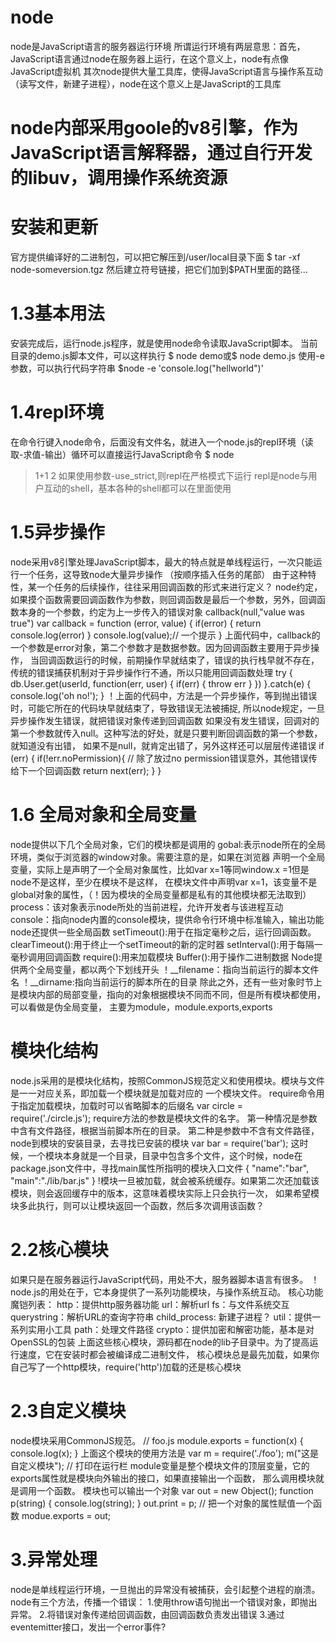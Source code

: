 # node
node是JavaScript语言的服务器运行环境
所谓运行环境有两层意思：首先，JavaScript语言通过node在服务器上运行，在这个意义上，node有点像JavaScript虚拟机
其次node提供大量工具库，使得JavaScript语言与操作系互动（读写文件，新建子进程），node在这个意义上是JavaScript的工具库
# node内部采用goole的v8引擎，作为JavaScript语言解释器，通过自行开发的libuv，调用操作系统资源
# 安装和更新
官方提供编译好的二进制包，可以把它解压到/user/local目录下面
$ tar -xf node-someversion.tgz
然后建立符号链接，把它们加到$PATH里面的路径...
# 1.3基本用法
安装完成后，运行node.js程序，就是使用node命令读取JavaScript脚本。
当前目录的demo.js脚本文件，可以这样执行
$ node demo或$ node demo.js
使用-e参数，可以执行代码字符串 $node -e 'console.log("hellworld")'
# 1.4repl环境
在命令行键入node命令，后面没有文件名，就进入一个node.js的repl环境（读取-求值-输出）循环可以直接运行JavaScript命令
$ node
>1+1
2
如果使用参数-use_strict,则repl在严格模式下运行
repl是node与用户互动的shell，基本各种的shell都可以在里面使用
# 1.5异步操作
node采用v8引擎处理JavaScript脚本，最大的特点就是单线程运行，一次只能运行一个任务，这导致node大量异步操作
（按顺序插入任务的尾部）
由于这种特性，某一个任务的后续操作，往往采用回调函数的形式来进行定义？
node约定，如果摸个函数需要回调函数作为参数，则回调函数是最后一个参数，另外，回调函数本身的一个参数，约定为上一步传入的错误对象
callback(null,"value was true")
var callback = function (error, value) {
 if(error) {
   return console.log(error)
 }
 console.log(value);// 一个提示
}
上面代码中，callback的一个参数是error对象，第二个参数才是数据参数。因为回调函数主要用于异步操作，
当回调函数运行的时候，前期操作早就结束了，错误的执行栈早就不存在，传统的错误捕获机制对于异步操作行不通，所以只能用回调函数处理
try {
  db.User.get(userId, function(err, user) {
    if(err) {
      throw err
    }
  })
}.catch(e) {
  console.log('oh no!');
}
！上面的代码中，方法是一个异步操作，等到抛出错误时，可能它所在的代码块早就结束了，导致错误无法被捕捉,
所以node规定，一旦异步操作发生错误，就把错误对象传递到回调函数
如果没有发生错误，回调对的第一个参数就传入null。这种写法的好处，就是只要判断回调函数的第一个参数，就知道没有出错，
如果不是null，就肯定出错了，另外这样还可以层层传递错误
if (err) {
  if(!err.noPermission){ // 除了放过no permission错误意外，其他错误传给下一个回调函数
    return next(err);
  }
}
# 1.6 全局对象和全局变量
node提供以下几个全局对象，它们的模块都是调用的
gobal:表示node所在的全局环境，类似于浏览器的window对象。需要注意的是，如果在浏览器
声明一个全局变量，实际上是声明了一个全局对象属性，比如var x=1等同window.x =1但是node不是这样，至少在模块不是这样，
在模块文件中声明var x=1，该变量不是global对象的属性，（！因为模块的全局变量都是私有的其他模块都无法取到）
process：该对象表示node所处的当前进程，允许开发者与该进程互动
console：指向node内置的console模块，提供命令行环境中标准输入，输出功能
node还提供一些全局函数
setTimeout():用于在指定毫秒之后，运行回调函数。
clearTimeout():用于终止一个setTimeout的新的定时器
setInterval():用于每隔一毫秒调用回调函数
require():用来加载模块
Buffer():用于操作二进制数据
Node提供两个全局变量，都以两个下划线开头
！__filename：指向当前运行的脚本文件名
！__dirname:指向当前运行的脚本所在的目录
除此之外，还有一些对象时节上是模块内部的局部变量，指向的对象根据模块不同而不同，但是所有模块都使用，可以看做是伪全局变量，
主要为module，module.exports,exports
# 模块化结构
node.js采用的是模块化结构，按照CommonJS规范定义和使用模块。模块与文件是一一对应关系，即加载一个模块就是加载对应的
一个模块文件。
require命令用于指定加载模块，加载时可以省略脚本的后缀名
var circle = require('./circle.js');
require方法的参数是模块文件的名字。
第一种情况是参数中含有文件路径，根据当前脚本所在的目录。
第二种是参数中不含有文件路径，node到模块的安装目录，去寻找已安装的模块
var bar = require('bar');
这时候，一个模块本身就是一个目录，目录中包含多个文件，这个时候，node在package.json文件中，寻找main属性所指明的模块入口文件
{
"name":"bar",
"main":"./lib/bar.js"
}
!模块一旦被加载，就会被系统缓存。如果第二次还加载该模块，则会返回缓存中的版本，这意味着模块实际上只会执行一次，
如果希望模块多此执行，则可以让模块返回一个函数，然后多次调用该函数？
# 2.2核心模块
如果只是在服务器运行JavaScript代码，用处不大，服务器脚本语言有很多。
！node.js的用处在于，它本身提供了一系列功能模块，与操作系统互动。
核心功能魔铠列表：
http：提供http服务器功能
url：解析url
fs：与文件系统交互
querystring：解析URL的查询字符串
child_process: 新建子进程？
util：提供一系列实用小工具
path：处理文件路径
crypto：提供加密和解密功能，基本是对OpenSSL的包装
上面这些核心模块，源码都在node的lib子目录中。为了提高运行速度，它在安装时都会被编译成二进制文件，
核心模块总是最先加载，如果你自己写了一个http模块，require('http')加载的还是核心模块
# 2.3自定义模块
node模块采用CommonJS规范。
// foo.js
module.exports = function(x) {
  console.log(x);
}
上面这个模块的使用方法是
var m = require('./foo');
m("这是自定义模块"); // 打印在运行栏
module变量是整个模块文件的顶层变量，它的exports属性就是模块向外输出的接口，如果直接输出一个函数，
那么调用模块就是调用一个函数。
模块也可以输出一个对象
var out = new Object();
function p(string) {
  console.log(string);
}
out.print = p; // 把一个对象的属性赋值一个函数
modue.exports = out;
# 3.异常处理
node是单线程运行环境，一旦抛出的异常没有被捕获，会引起整个进程的崩溃。
node有三个方法，传播一个错误：
1.使用throw语句抛出一个错误对象，即抛出异常。
2.将错误对象传递给回调函数，由回调函数负责发出错误
3.通过eventemitter接口，发出一个error事件?
